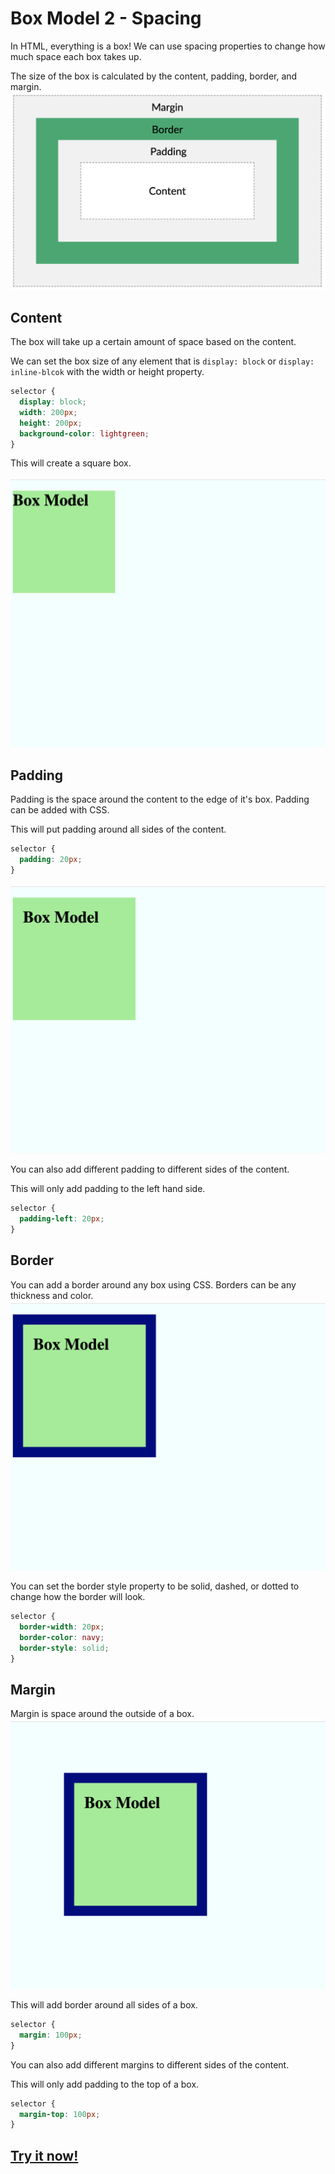 # Box Model 2 - Spacing 
In HTML, everything is a box! We can use spacing properties to change how much space each box takes up.

The size of the box is calculated by the content, padding, border, and margin.
![box model](./media/box.png)

## Content
The box will take up a certain amount of space based on the content. 

We can set the box size of any element that is `display: block` or `display: inline-blcok` with the width or height property.

```css
selector {
  display: block;
  width: 200px;
  height: 200px;
  background-color: lightgreen;
}
```

This will create a square box.

![content box](./media/content.jpg)

## Padding
Padding is the space around the content to the edge of it's box. Padding can be added with CSS.

This will put padding around all sides of the content.
```css
selector {
  padding: 20px;
}
```

![padding added](./media/padding.jpg)

You can also add different padding to different sides of the content.

This will only add padding to the left hand side.

```css
selector {
  padding-left: 20px;
}
```

## Border
You can add a border around any box using CSS. Borders can be any thickness and color. 
![border added](./media/border.jpg)

You can set the border style property to be solid, dashed, or dotted to change how the border will look.
```css
selector {
  border-width: 20px;
  border-color: navy;
  border-style: solid;
}
```
  
## Margin
Margin is space around the outside of a box.
![margin added](./media/margin.jpg)

This will add border around all sides of a box.
```css
selector {
  margin: 100px;
}
```

You can also add different margins to different sides of the content.

This will only add padding to the top of a box.
```css
selector {
  margin-top: 100px;
}
```

## [Try it now!](https://www.w3schools.com/css/tryit.asp?filename=trycss_boxmodel)
 




